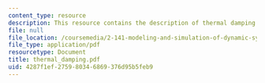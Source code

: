 ```yaml
---
content_type: resource
description: This resource contains the description of thermal damping.
file: null
file_location: /coursemedia/2-141-modeling-and-simulation-of-dynamic-systems-fall-2006/4287f1ef275980346869376d95b5feb9_thermal_damping.pdf
file_type: application/pdf
resourcetype: Document
title: thermal_damping.pdf
uid: 4287f1ef-2759-8034-6869-376d95b5feb9
---
```

